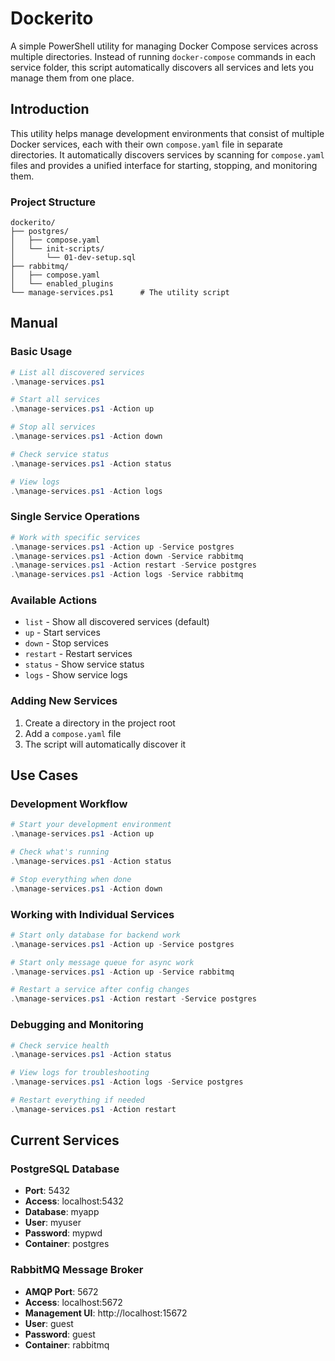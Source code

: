 # Dockerito

A simple PowerShell utility for managing Docker Compose services across multiple directories. Instead of running `docker-compose` commands in each service folder, this script automatically discovers all services and lets you manage them from one place.

## Introduction

This utility helps manage development environments that consist of multiple Docker services, each with their own `compose.yaml` file in separate directories. It automatically discovers services by scanning for `compose.yaml` files and provides a unified interface for starting, stopping, and monitoring them.

### Project Structure
```
dockerito/
├── postgres/
│   ├── compose.yaml
│   └── init-scripts/
│       └── 01-dev-setup.sql
├── rabbitmq/
│   ├── compose.yaml
│   └── enabled_plugins
└── manage-services.ps1      # The utility script
```

## Manual

### Basic Usage
```powershell
# List all discovered services
.\manage-services.ps1

# Start all services
.\manage-services.ps1 -Action up

# Stop all services
.\manage-services.ps1 -Action down

# Check service status
.\manage-services.ps1 -Action status

# View logs
.\manage-services.ps1 -Action logs
```

### Single Service Operations
```powershell
# Work with specific services
.\manage-services.ps1 -Action up -Service postgres
.\manage-services.ps1 -Action down -Service rabbitmq
.\manage-services.ps1 -Action restart -Service postgres
.\manage-services.ps1 -Action logs -Service rabbitmq
```

### Available Actions
- `list` - Show all discovered services (default)
- `up` - Start services
- `down` - Stop services  
- `restart` - Restart services
- `status` - Show service status
- `logs` - Show service logs

### Adding New Services
1. Create a directory in the project root
2. Add a `compose.yaml` file
3. The script will automatically discover it

## Use Cases

### Development Workflow
```powershell
# Start your development environment
.\manage-services.ps1 -Action up

# Check what's running
.\manage-services.ps1 -Action status

# Stop everything when done
.\manage-services.ps1 -Action down
```

### Working with Individual Services
```powershell
# Start only database for backend work
.\manage-services.ps1 -Action up -Service postgres

# Start only message queue for async work
.\manage-services.ps1 -Action up -Service rabbitmq

# Restart a service after config changes
.\manage-services.ps1 -Action restart -Service postgres
```

### Debugging and Monitoring
```powershell
# Check service health
.\manage-services.ps1 -Action status

# View logs for troubleshooting
.\manage-services.ps1 -Action logs -Service postgres

# Restart everything if needed
.\manage-services.ps1 -Action restart
```

## Current Services

### PostgreSQL Database
- **Port**: 5432
- **Access**: localhost:5432
- **Database**: myapp
- **User**: myuser
- **Password**: mypwd
- **Container**: postgres

### RabbitMQ Message Broker
- **AMQP Port**: 5672
- **Access**: localhost:5672
- **Management UI**: http://localhost:15672
- **User**: guest
- **Password**: guest
- **Container**: rabbitmq